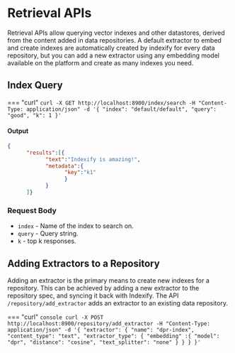 # Retrieval APIs

Retrieval APIs allow querying vector indexes and other datastores, derived from the content added in data repositories. A default extractor to embed and create indexes are automatically created by indexify for every data repository, but you can add a new extractor using any embedding model available on the platform and create as many indexes you need.

## Index Query

=== "curl"
      ```
      curl -X GET http://localhost:8900/index/search
      -H "Content-Type: application/json"
      -d '{
            "index": "default/default",
            "query": "good",
            "k": 1
      }'
      ```

#### Output 
``` json
{
      "results":[{
            "text":"Indexify is amazing!",
            "metadata":{
                  "key":"k1"
                  }
            }
      ]}
```
### Request Body
* `index` - Name of the index to search on.
* `query` - Query string.
* `k` - top k responses.


## Adding Extractors to a Repository
Adding an extractor is the primary means to create new indexes for a repository. This can be achieved by adding a new extractor to the repository spec, and syncing it back with Indexify. The API `/repository/add_extractor` adds an extractor to an existing data repository.

=== "curl"
    ``` console
    curl -X POST http://localhost:8900/repository/add_extractor
    -H "Content-Type: application/json"
    -d '{
        "extractor": {
            "name": "dpr-index",
            "content_type": "text",
            "extractor_type": {
                  "embedding" :{
                        "model": "dpr",
                        "distance": "cosine",
                        "text_splitter": "none"
                        }
                  }
            }
    }'
    ```